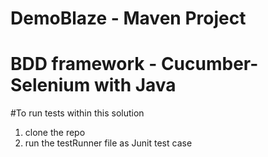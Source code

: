 # DemoBlaze - Maven Project
# BDD framework - Cucumber-Selenium with Java

#To run tests within this solution
1. clone the repo
2. run the testRunner file as Junit test case
